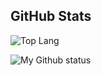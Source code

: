 ## GitHub Stats

![Top Lang](https://github-readme-stats.vercel.app/api/top-langs/?username=micogongob&langs_count=10&theme=graywhite)

![My Github status](https://github-readme-stats.vercel.app/api?username=micogongob&count_private=true&show_icons=true&theme=graywhite)

<!--
**micogongob/micogongob** is a ✨ _special_ ✨ repository because its `README.md` (this file) appears on your GitHub profile.

Here are some ideas to get you started:

- 🔭 I’m currently working on ...
- 🌱 I’m currently learning ...
- 👯 I’m looking to collaborate on ...
- 🤔 I’m looking for help with ...
- 💬 Ask me about ...
- 📫 How to reach me: ...
- 😄 Pronouns: ...
- ⚡ Fun fact: ...
-->
